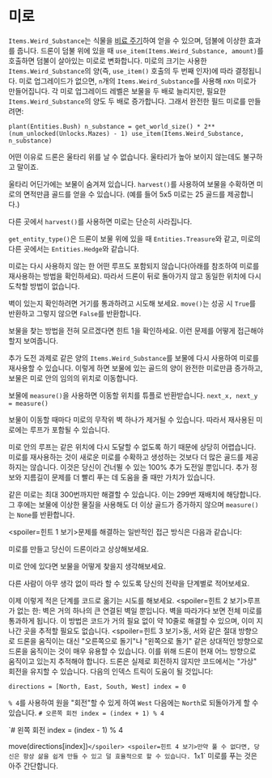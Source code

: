 # 미로
`Items.Weird_Substance`는 식물을 [비료 주기](docs/unlocks/fertilizer.md)하여 얻을 수 있으며, 덤불에 이상한 효과를 줍니다. 드론이 덤불 위에 있을 때 `use_item(Items.Weird_Substance, amount)`를 호출하면 덤불이 살아있는 미로로 변화합니다. 미로의 크기는 사용한 `Items.Weird_Substance`의 양(즉, `use_item()` 호출의 두 번째 인자)에 따라 결정됩니다.
미로 업그레이드가 없으면, `n`개의 `Items.Weird_Substance`를 사용해 `n`x`n` 미로가 만들어집니다. 각 미로 업그레이드 레벨은 보물을 두 배로 늘리지만, 필요한 `Items.Weird_Substance`의 양도 두 배로 증가합니다. 그래서 완전한 필드 미로를 만들려면:

`plant(Entities.Bush)
n_substance = get_world_size() * 2**(num_unlocked(Unlocks.Mazes) - 1)
use_item(Items.Weird_Substance, n_substance)`

어떤 이유로 드론은 울타리 위를 날 수 없습니다. 울타리가 높아 보이지 않는데도 불구하고 말이죠.

울타리 어딘가에는 보물이 숨겨져 있습니다. `harvest()`를 사용하여 보물을 수확하면 미로의 면적만큼 골드를 얻을 수 있습니다. (예를 들어 5x5 미로는 25 골드를 제공합니다.)

다른 곳에서 `harvest()`를 사용하면 미로는 단순히 사라집니다.

`get_entity_type()`은 드론이 보물 위에 있을 때 `Entities.Treasure`와 같고, 미로의 다른 곳에서는 `Entities.Hedge`와 같습니다.

미로는 다시 사용하지 않는 한 어떤 루프도 포함되지 않습니다(아래를 참조하여 미로를 재사용하는 방법을 확인하세요). 따라서 드론이 뒤로 돌아가지 않고 동일한 위치에 다시 도착할 방법이 없습니다.

벽이 있는지 확인하려면 거기를 통과하려고 시도해 보세요.
`move()`는 성공 시 `True`를 반환하고 그렇지 않으면 `False`를 반환합니다.

보물을 찾는 방법을 전혀 모르겠다면 힌트 1을 확인하세요. 이런 문제를 어떻게 접근해야 할지 보여줍니다.

추가 도전 과제로 같은 양의 `Items.Weird_Substance`를 보물에 다시 사용하여 미로를 재사용할 수 있습니다.
이렇게 하면 보물에 있는 골드의 양이 완전한 미로만큼 증가하고, 보물은 미로 안의 임의의 위치로 이동합니다.

보물에 `measure()`을 사용하면 이동할 위치를 튜플로 반환받습니다.
`next_x, next_y = measure()`

보물이 이동할 때마다 미로의 무작위 벽 하나가 제거될 수 있습니다. 따라서 재사용된 미로에는 루프가 포함될 수 있습니다.

미로 안의 루프는 같은 위치에 다시 도달할 수 없도록 하기 때문에 상당히 어렵습니다.
미로를 재사용하는 것이 새로운 미로를 수확하고 생성하는 것보다 더 많은 골드를 제공하지는 않습니다.
이것은 당신이 건너뛸 수 있는 100% 추가 도전일 뿐입니다.
추가 정보와 지름길이 문제를 더 빨리 푸는 데 도움을 줄 때만 가치가 있습니다.

같은 미로는 최대 300번까지만 해결할 수 있습니다. 이는 299번 재배치에 해당합니다. 그 후에는 보물에 이상한 물질을 사용해도 더 이상 골드가 증가하지 않으며 `measure()`는 `None`를 반환합니다.

<spoiler=힌트 1 보기>문제를 해결하는 일반적인 접근 방식은 다음과 같습니다:

미로를 만들고 당신이 드론이라고 상상해보세요.

미로 안에 있다면 보물을 어떻게 찾을지 생각해보세요.

다른 사람이 아무 생각 없이 따라 할 수 있도록 당신의 전략을 단계별로 적어보세요. 

이제 이렇게 적은 단계를 코드로 옮기는 시도를 해보세요.
</spoiler>
<spoiler=힌트 2 보기>루프가 없는 한: 벽은 거의 하나의 큰 연결된 벽일 뿐입니다. 벽을 따라가다 보면 전체 미로를 통과하게 됩니다.
이 방법은 코드가 거의 필요 없이 약 10줄로 해결할 수 있으며, 이미 지나간 곳을 추적할 필요도 없습니다.</spoiler>
<spoiler=힌트 3 보기>동, 서와 같은 절대 방향으로 드론을 움직이는 대신 "오른쪽으로 돌기"나 "왼쪽으로 돌기" 같은 상대적인 방향으로 드론을 움직이는 것이 매우 유용할 수 있습니다. 이를 위해 드론이 현재 어느 방향으로 움직이고 있는지 추적해야 합니다. 드론은 실제로 회전하지 않지만 코드에서는 "가상" 회전을 유지할 수 있습니다.
다음의 인덱스 트릭이 도움이 될 것입니다:

`directions = [North, East, South, West]
index = 0`

`% 4`를 사용하여 원을 "회전"할 수 있게 하여 `West` 다음에는 `North`로 되돌아가게 할 수 있습니다.
`# 오른쪽 회전
index = (index + 1) % 4`

`# 왼쪽 회전
index = (index - 1) % 4

move(directions[index])`</spoiler>
<spoiler=힌트 4 보기>만약 풀 수 없다면, 당신은 항상 삶을 쉽게 만들 수 있고 덜 효율적으로 할 수 있습니다.
`1`x`1` 미로를 푸는 것은 아주 간단합니다.</spoiler>